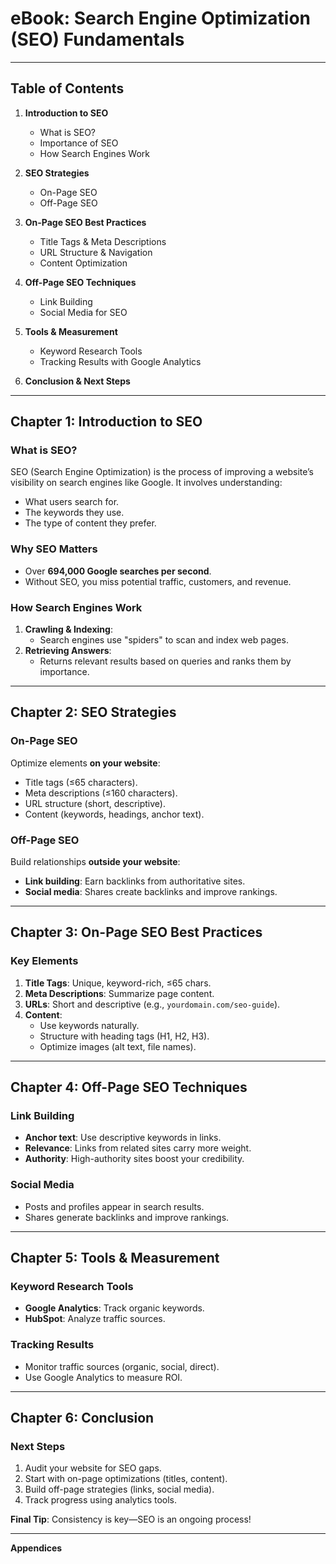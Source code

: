 # **eBook: Search Engine Optimization (SEO) Fundamentals**  
---

## **Table of Contents**  
1. **Introduction to SEO**  
   - What is SEO?  
   - Importance of SEO  
   - How Search Engines Work  

2. **SEO Strategies**  
   - On-Page SEO  
   - Off-Page SEO  

3. **On-Page SEO Best Practices**  
   - Title Tags & Meta Descriptions  
   - URL Structure & Navigation  
   - Content Optimization  

4. **Off-Page SEO Techniques**  
   - Link Building  
   - Social Media for SEO  

5. **Tools & Measurement**  
   - Keyword Research Tools  
   - Tracking Results with Google Analytics  

6. **Conclusion & Next Steps**  

---

## **Chapter 1: Introduction to SEO**  

### **What is SEO?**  
SEO (Search Engine Optimization) is the process of improving a website’s visibility on search engines like Google. It involves understanding:  
- What users search for.  
- The keywords they use.  
- The type of content they prefer.  

### **Why SEO Matters**  
- Over **694,000 Google searches per second**.  
- Without SEO, you miss potential traffic, customers, and revenue.  

### **How Search Engines Work**  
1. **Crawling & Indexing**:  
   - Search engines use "spiders" to scan and index web pages.  
2. **Retrieving Answers**:  
   - Returns relevant results based on queries and ranks them by importance.  

---

## **Chapter 2: SEO Strategies**  

### **On-Page SEO**  
Optimize elements **on your website**:  
- Title tags (≤65 characters).  
- Meta descriptions (≤160 characters).  
- URL structure (short, descriptive).  
- Content (keywords, headings, anchor text).  

### **Off-Page SEO**  
Build relationships **outside your website**:  
- **Link building**: Earn backlinks from authoritative sites.  
- **Social media**: Shares create backlinks and improve rankings.  

---

## **Chapter 3: On-Page SEO Best Practices**  

### **Key Elements**  
1. **Title Tags**: Unique, keyword-rich, ≤65 chars.  
2. **Meta Descriptions**: Summarize page content.  
3. **URLs**: Short and descriptive (e.g., `yourdomain.com/seo-guide`).  
4. **Content**:  
   - Use keywords naturally.  
   - Structure with heading tags (H1, H2, H3).  
   - Optimize images (alt text, file names).  

---

## **Chapter 4: Off-Page SEO Techniques**  

### **Link Building**  
- **Anchor text**: Use descriptive keywords in links.  
- **Relevance**: Links from related sites carry more weight.  
- **Authority**: High-authority sites boost your credibility.  

### **Social Media**  
- Posts and profiles appear in search results.  
- Shares generate backlinks and improve rankings.  

---

## **Chapter 5: Tools & Measurement**  

### **Keyword Research Tools**  
- **Google Analytics**: Track organic keywords.  
- **HubSpot**: Analyze traffic sources.  

### **Tracking Results**  
- Monitor traffic sources (organic, social, direct).  
- Use Google Analytics to measure ROI.  

---

## **Chapter 6: Conclusion**  
### **Next Steps**  
1. Audit your website for SEO gaps.  
2. Start with on-page optimizations (titles, content).  
3. Build off-page strategies (links, social media).  
4. Track progress using analytics tools.  

**Final Tip**: Consistency is key—SEO is an ongoing process!  

---

**Appendices**  
